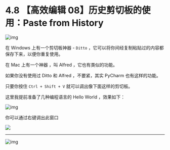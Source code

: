 # 4.8 【高效编辑 08】历史剪切板的使用：Paste  from History

![img](http://image.iswbm.com/20200804124133.png)

在 Windows 上有一个剪切板神器 - `Ditto` ，它可以将你间经复制粘贴过的内容都保存下来，以便你重复使用。

在 Mac 上有一个神器 ，叫 Alfred ，它也有类似的功能。

如果你没有使用过 Ditto 和 Alfred ，不要紧，其实 PyCharm 也有这样的功能。

只要你按住 `Ctrl + Shift + V` 就可以调出像下面这样的剪切板。

这里我提前准备了几种编程语言的 Hello World ，效果如下：

![img](http://image.iswbm.com/20191211210012.png)

你可以通过右键调出此窗口

![](http://image.iswbm.com/20200826123123.png)



---

![img](http://image.iswbm.com/20200607174235.png)